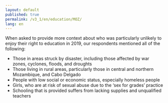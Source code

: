 ```yaml
---
layout: default
published: true
permalink: /v3_1/en/education/MOZ/
lang: en
---
```

When asked to provide more context about who was particularly unlikely to enjoy their right to education in 2019, our respondents mentioned all of the following:

-	Those in areas struck by disaster, including those affected by war zones, cyclones, floods, and droughts
-	Those living in rural areas, particularly those in central and northern Mozambique, and Cabo Delgado
-	People with low social or economic status, especially homeless people
-	Girls, who are at risk of sexual abuse due to the ‘sex for grades’ practice
-	Schooling that is provided suffers from lacking supplies and unqualified teachers